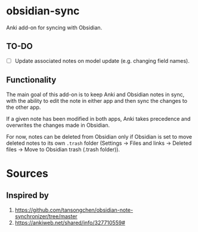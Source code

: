 # obsidian-sync

Anki add-on for syncing with Obsidian.

## TO-DO

- [ ] Update associated notes on model update (e.g. changing field names).

## Functionality

The main goal of this add-on is to keep Anki and Obsidian notes in sync, with the
ability to edit the note in either app and then sync the changes to the other app.

If a given note has been modified in both apps, Anki takes precedence and overwrites
the changes made in Obsidian.

For now, notes can be deleted from Obsidian only if Obsidian is set to move deleted
notes to its own `.trash` folder (Settings -> Files and links -> Deleted files ->
Move to Obsidian trash (.trash folder)).

# Sources

## Inspired by

1. https://github.com/tansongchen/obsidian-note-synchronizer/tree/master
2. https://ankiweb.net/shared/info/327710559#
